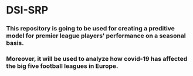 # DSI-SRP

### This repository is going to be used for creating a preditive model for premier league players' performance on a seasonal basis. 
### Moreover, it will be used to analyze how covid-19 has affected the big five football leagues in Europe.
